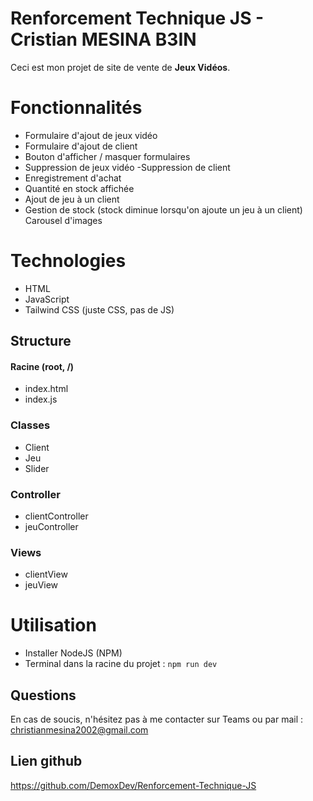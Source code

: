 # Renforcement Technique JS - Cristian MESINA B3IN

Ceci est mon projet de site de vente de **Jeux Vidéos**.


# Fonctionnalités

- Formulaire d'ajout de jeux vidéo
- Formulaire d'ajout de client
- Bouton d'afficher / masquer formulaires
- Suppression de jeux vidéo
 -Suppression de client
- Enregistrement d'achat
- Quantité en stock affichée
- Ajout de jeu à un client
- Gestion de stock (stock diminue lorsqu'on ajoute un jeu à un client)
Carousel d'images

# Technologies
- HTML
- JavaScript
- Tailwind CSS (juste CSS, pas de JS)

## Structure
#### Racine (root, /)
- index.html
- index.js
### Classes
- Client
- Jeu
- Slider
### Controller
- clientController
- jeuController
### Views
- clientView
- jeuView


# Utilisation

- Installer NodeJS (NPM)
- Terminal dans la racine du projet : `npm run dev`

## Questions

En cas de soucis, n'hésitez pas à me contacter sur Teams ou par mail : christianmesina2002@gmail.com

## Lien github
https://github.com/DemoxDev/Renforcement-Technique-JS